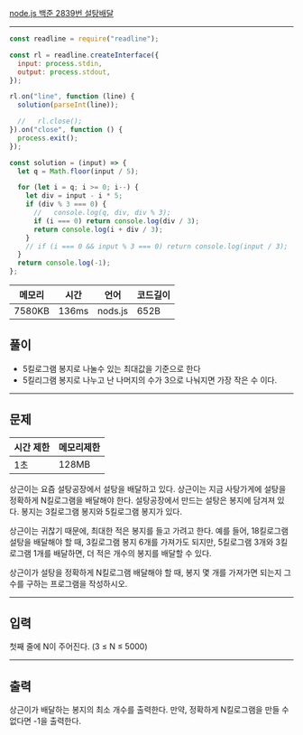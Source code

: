 [node.js 백준 2839번 설탕배달](https://www.acmicpc.net/problem/2839)

---

```javascript
const readline = require("readline");

const rl = readline.createInterface({
  input: process.stdin,
  output: process.stdout,
});

rl.on("line", function (line) {
  solution(parseInt(line));

  //   rl.close();
}).on("close", function () {
  process.exit();
});

const solution = (input) => {
  let q = Math.floor(input / 5);

  for (let i = q; i >= 0; i--) {
    let div = input - i * 5;
    if (div % 3 === 0) {
      //   console.log(q, div, div % 3);
      if (i === 0) return console.log(div / 3);
      return console.log(i + div / 3);
    }
    // if (i === 0 && input % 3 === 0) return console.log(input / 3);
  }
  return console.log(-1);
};
```

| 메모리 | 시간  | 언어    | 코드길이 |
| ------ | ----- | ------- | -------- |
| 7580KB | 136ms | nods.js | 652B     |

## 풀이

- 5킬로그램 봉지로 나눌수 있는 최대값을 기준으로 한다
- 5킬리그램 봉지로 나누고 난 나머지의 수가 3으로 나눠지면 가장 작은 수 이다.

---

## 문제

| 시간 제한 | 메모리제한 |
| --------- | ---------- |
| 1초       | 128MB      |

상근이는 요즘 설탕공장에서 설탕을 배달하고 있다. 상근이는 지금 사탕가게에 설탕을 정확하게 N킬로그램을 배달해야 한다. 설탕공장에서 만드는 설탕은 봉지에 담겨져 있다. 봉지는 3킬로그램 봉지와 5킬로그램 봉지가 있다.

상근이는 귀찮기 때문에, 최대한 적은 봉지를 들고 가려고 한다. 예를 들어, 18킬로그램 설탕을 배달해야 할 때, 3킬로그램 봉지 6개를 가져가도 되지만, 5킬로그램 3개와 3킬로그램 1개를 배달하면, 더 적은 개수의 봉지를 배달할 수 있다.

상근이가 설탕을 정확하게 N킬로그램 배달해야 할 때, 봉지 몇 개를 가져가면 되는지 그 수를 구하는 프로그램을 작성하시오.

---

## 입력

첫째 줄에 N이 주어진다. (3 ≤ N ≤ 5000)

---

## 출력

상근이가 배달하는 봉지의 최소 개수를 출력한다. 만약, 정확하게 N킬로그램을 만들 수 없다면 -1을 출력한다.

